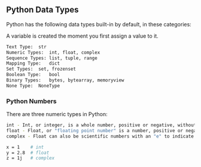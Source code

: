 ## Python Data Types
Python has the following data types built-in by default, in these categories:

A variable is created the moment you first assign a value to it.

```bash
Text Type:	str
Numeric Types:	int, float, complex
Sequence Types:	list, tuple, range
Mapping Type:	dict
Set Types:	set, frozenset
Boolean Type:	bool
Binary Types:	bytes, bytearray, memoryview
None Type:	NoneType
```

### Python Numbers
There are three numeric types in Python:
```bash
int - Int, or integer, is a whole number, positive or negative, without decimals, of unlimited length.
float - Float, or "floating point number" is a number, positive or negative, containing one or more decimals.
complex - Float can also be scientific numbers with an "e" to indicate the power of 10.
```

```bash
x = 1    # int
y = 2.8  # float
z = 1j   # complex
```